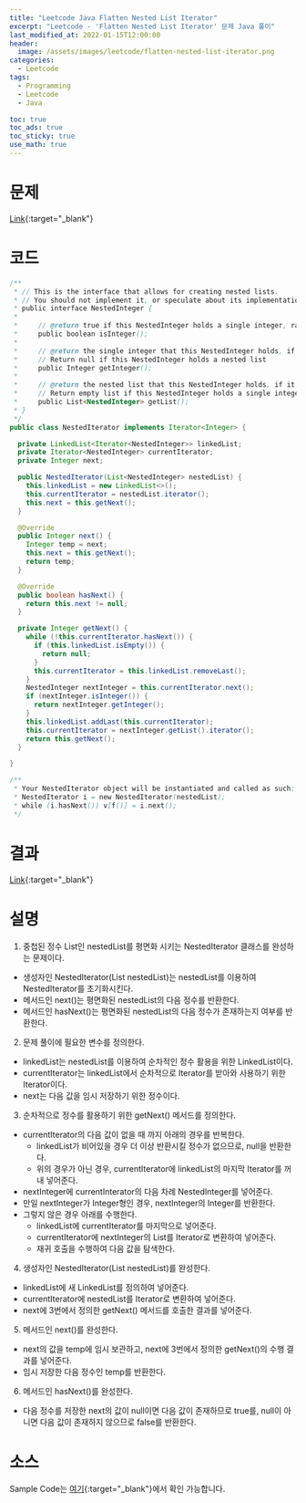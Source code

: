 ```yaml
---
title: "Leetcode Java Flatten Nested List Iterator"
excerpt: "Leetcode - 'Flatten Nested List Iterator' 문제 Java 풀이"
last_modified_at: 2022-01-15T12:00:00
header:
  image: /assets/images/leetcode/flatten-nested-list-iterator.png
categories:
  - Leetcode
tags:
  - Programming
  - Leetcode
  - Java

toc: true
toc_ads: true
toc_sticky: true
use_math: true
---
```

# 문제
[Link](https://leetcode.com/problems/flatten-nested-list-iterator/){:target="_blank"}

# 코드
```java
/**
 * // This is the interface that allows for creating nested lists.
 * // You should not implement it, or speculate about its implementation
 * public interface NestedInteger {
 *
 *     // @return true if this NestedInteger holds a single integer, rather than a nested list.
 *     public boolean isInteger();
 *
 *     // @return the single integer that this NestedInteger holds, if it holds a single integer
 *     // Return null if this NestedInteger holds a nested list
 *     public Integer getInteger();
 *
 *     // @return the nested list that this NestedInteger holds, if it holds a nested list
 *     // Return empty list if this NestedInteger holds a single integer
 *     public List<NestedInteger> getList();
 * }
 */
public class NestedIterator implements Iterator<Integer> {

  private LinkedList<Iterator<NestedInteger>> linkedList;
  private Iterator<NestedInteger> currentIterator;
  private Integer next;

  public NestedIterator(List<NestedInteger> nestedList) {
    this.linkedList = new LinkedList<>();
    this.currentIterator = nestedList.iterator();
    this.next = this.getNext();
  }

  @Override
  public Integer next() {
    Integer temp = next;
    this.next = this.getNext();
    return temp;
  }

  @Override
  public boolean hasNext() {
    return this.next != null;
  }

  private Integer getNext() {
    while (!this.currentIterator.hasNext()) {
      if (this.linkedList.isEmpty()) {
        return null;
      }
      this.currentIterator = this.linkedList.removeLast();
    }
    NestedInteger nextInteger = this.currentIterator.next();
    if (nextInteger.isInteger()) {
      return nextInteger.getInteger();
    }
    this.linkedList.addLast(this.currentIterator);
    this.currentIterator = nextInteger.getList().iterator();
    return this.getNext();
  }

}

/**
 * Your NestedIterator object will be instantiated and called as such:
 * NestedIterator i = new NestedIterator(nestedList);
 * while (i.hasNext()) v[f()] = i.next();
 */
```

# 결과
[Link](https://leetcode.com/submissions/detail/620004661/){:target="_blank"}

# 설명
1. 중첩된 정수 List인 nestedList를 평면화 시키는 NestedIterator 클래스를 완성하는 문제이다.
- 생성자인 NestedIterator(List<NestedInteger> nestedList)는 nestedList를 이용하여 NestedIterator를 초기화시킨다.
- 메서드인 next()는 평면화된 nestedList의 다음 정수를 반환한다.
- 메서드인 hasNext()는 평면화된 nestedList의 다음 정수가 존재하는지 여부를 반환한다.

2. 문제 풀이에 필요한 변수를 정의한다.
- linkedList는 nestedList를 이용하여 순차적인 정수 활용을 위한 LinkedList이다.
- currentIterator는 linkedList에서 순차적으로 Iterator를 받아와 사용하기 위한 Iterator이다.
- next는 다음 값을 임시 저장하기 위한 정수이다.

3. 순차적으로 정수를 활용하기 위한 getNext() 메서드를 정의한다.
- currentIterator의 다음 값이 없을 때 까지 아래의 경우를 반복한다.
  - linkedList가 비어있을 경우 더 이상 반환시킬 정수가 없으므로, null을 반환한다.
  - 위의 경우가 아닌 경우, currentIterator에 linkedList의 마지막 Iterator를 꺼내 넣어준다. 
- nextInteger에 currentInterator의 다음 차례 NestedInteger를 넣어준다.
- 만일 nextInteger가 Integer형인 경우, nextInteger의 Integer를 반환한다.
- 그렇지 않은 경우 아래를 수행한다.
  - linkedList에 currentIterator를 마지막으로 넣어준다.
  - currentIterator에 nextInteger의 List를 Iterator로 변환하여 넣어준다.
  - 재귀 호출을 수행하여 다음 값을 탐색한다. 

4. 생성자인 NestedIterator(List<NestedInteger> nestedList)를 완성한다.
- linkedList에 새 LinkedList를 정의하여 넣어준다.
- currentIterator에 nestedList를 Iterator로 변환하여 넣어준다.
- next에 3번에서 정의한 getNext() 메서드를 호출한 결과를 넣어준다.

5. 메서드인 next()를 완성한다.
- next의 값을 temp에 임시 보관하고, next에 3번에서 정의한 getNext()의 수행 결과를 넣어준다.
- 임시 저장한 다음 정수인 temp를 반환한다.

6. 메서드인 hasNext()를 완성한다.
- 다음 정수를 저장한 next의 값이 null이면 다음 값이 존재하므로 true를, null이 아니면 다음 값이 존재하지 않으므로 false를 반환한다.

# 소스
Sample Code는 [여기](https://github.com/GracefulSoul/leetcode/blob/master/src/main/java/gracefulsoul/problems/FlattenNestedListIterator.java){:target="_blank"}에서 확인 가능합니다.